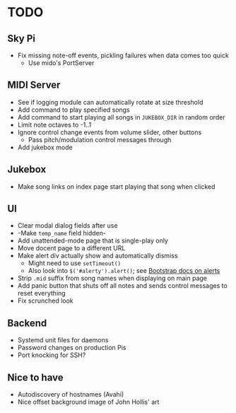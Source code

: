 # TODO

## Sky Pi
* Fix missing note-off events, pickling failures when data comes too quick
    * Use mido's PortServer

## MIDI Server
* See if logging module can automatically rotate at size threshold
* Add command to play specified songs
* Add command to start playing all songs in `JUKEBOX_DIR` in random order
* Limit note octaves to -1..1
* Ignore control change events from volume slider, other buttons
    * Pass pitch/modulation control messages through
* Add jukebox mode

## Jukebox
* Make song links on index page start playing that song when clicked

## UI
* Clear modal dialog fields after use
* -Make `temp_name` field hidden-
* Add unattended-mode page that is single-play only
* Move docent page to a different URL
* Make alert div actually show and automatically dismiss
    * Might need to use `setTimeout()`
    * Also look into `$('#alerty').alert()`; see [Bootstrap docs on alerts](https://getbootstrap.com/docs/4.0/components/alerts/)
* Strip `.mid` suffix from song names when displaying on main page
* Add panic button that shuts off all notes and sends control messages to reset everything
* Fix scrunched look

## Backend
* Systemd unit files for daemons
* Password changes on production Pis
* Port knocking for SSH?

## Nice to have
* Autodiscovery of hostnames (Avahi)
* Nice offset background image of John Hollis' art
